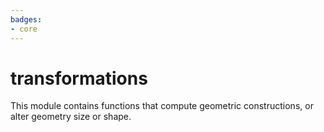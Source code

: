 ```yaml
---
badges:
- core
---
```

# transformations

This module contains functions that compute geometric constructions, or alter geometry size or shape.
